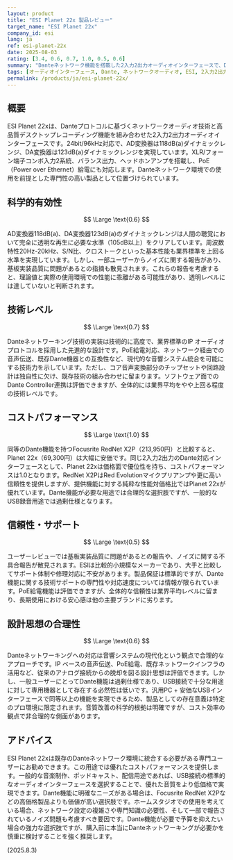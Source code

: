 ```yaml
---
layout: product
title: "ESI Planet 22x 製品レビュー"
target_name: "ESI Planet 22x"
company_id: esi
lang: ja
ref: esi-planet-22x
date: 2025-08-03
rating: [3.4, 0.6, 0.7, 1.0, 0.5, 0.6]
summary: "Danteネットワーク機能を搭載した2入力2出力オーディオインターフェースで、Dante統合が必要なユーザーには優れた価値を提供しますが、一般用途では過剰仕様となる可能性があります。"
tags: [オーディオインターフェース, Dante, ネットワークオーディオ, ESI, 2入力2出力]
permalink: /products/ja/esi-planet-22x/
---
```


## 概要

ESI Planet 22xは、Danteプロトコルに基づくネットワークオーディオ技術と高品質デスクトップレコーディング機能を組み合わせた2入力2出力オーディオインターフェースです。24bit/96kHz対応で、AD変換器は118dB(a)ダイナミックレンジ、DA変換器は123dB(a)ダイナミックレンジを実現しています。XLR/フォーン端子コンボ入力2系統、バランス出力、ヘッドホンアンプを搭載し、PoE（Power over Ethernet）給電にも対応します。Danteネットワーク環境での使用を前提とした専門性の高い製品として位置づけられています。

## 科学的有効性

$$ \Large \text{0.6} $$

AD変換器118dB(a)、DA変換器123dB(a)のダイナミックレンジは人間の聴覚において完全に透明な再生に必要な水準（105dB以上）をクリアしています。周波数特性20Hz-20kHz、S/N比、クロストークといった基本性能も業界標準を上回る水準を実現しています。しかし、一部ユーザーからノイズに関する報告があり、基板実装品質に問題があるとの指摘も散見されます。これらの報告を考慮すると、理論値と実際の使用環境での性能に乖離がある可能性があり、透明レベルには達していないと判断されます。

## 技術レベル

$$ \Large \text{0.7} $$

Danteネットワーキング技術の実装は技術的に高度で、業界標準のIP オーディオプロトコルを採用した先進的な設計です。PoE給電対応、ネットワーク経由での音声伝送、既存Dante機器との互換性など、現代的な音響システム統合を可能にする技術力を示しています。ただし、コア音声変換部分のチップセットや回路設計は独自性に欠け、既存技術の組み合わせに留まります。ソフトウェア面でのDante Controller連携は評価できますが、全体的には業界平均をやや上回る程度の技術レベルです。

## コストパフォーマンス

$$ \Large \text{1.0} $$

同等のDante機能を持つFocusrite RedNet X2P（213,950円）と比較すると、Planet 22x（69,300円）は大幅に安価です。同じ2入力2出力のDante対応インターフェースとして、Planet 22xは価格面で優位性を持ち、コストパフォーマンスは1.0となります。RedNet X2PはRed Evolutionマイクプリアンプや更に高い信頼性を提供しますが、提供機能に対する純粋な性能対価格比ではPlanet 22xが優れています。Dante機能が必要な用途では合理的な選択肢ですが、一般的なUSB録音用途では過剰仕様となります。

## 信頼性・サポート

$$ \Large \text{0.5} $$

ユーザーレビューでは基板実装品質に問題があるとの報告や、ノイズに関する不具合報告が散見されます。ESIは比較的小規模なメーカーであり、大手と比較してサポート体制や修理対応に不安があります。製品保証は標準的ですが、Dante機能に関する技術サポートの専門性や対応速度については情報が限られています。PoE給電機能は評価できますが、全体的な信頼性は業界平均レベルに留まり、長期使用における安心感は他の主要ブランドに劣ります。

## 設計思想の合理性

$$ \Large \text{0.6} $$

Danteネットワーキングへの対応は音響システムの現代化という観点で合理的なアプローチです。IP ベースの音声伝送、PoE給電、既存ネットワークインフラの活用など、従来のアナログ接続からの脱却を図る設計思想は評価できます。しかし、一般ユーザーにとってDante機能は過剰仕様であり、USB接続で十分な用途に対して専用機器として存在する必然性は低いです。汎用PC + 安価なUSBインターフェースで同等以上の機能を実現できるため、製品としての存在意義は特定のプロ環境に限定されます。音質改善の科学的根拠は明確ですが、コスト効率の観点で非合理的な側面があります。

## アドバイス

ESI Planet 22xは既存のDanteネットワーク環境に統合する必要がある専門ユーザーにお勧めできます。この用途では優れたコストパフォーマンスを提供します。一般的な音楽制作、ポッドキャスト、配信用途であれば、USB接続の標準的なオーディオインターフェースを選択することで、優れた音質をより低価格で実現できます。Dante機能に明確なニーズがある場合は、Focusrite RedNet X2Pなどの高価格製品よりも価値が高い選択肢です。ホームスタジオでの使用を考えている場合、ネットワーク設定の複雑さや専門知識の必要性、そして一部で報告されているノイズ問題も考慮すべき要因です。Dante機能が必要で予算を抑えたい場合の強力な選択肢ですが、購入前に本当にDanteネットワーキングが必要かを慎重に検討することを強く推奨します。

(2025.8.3)

